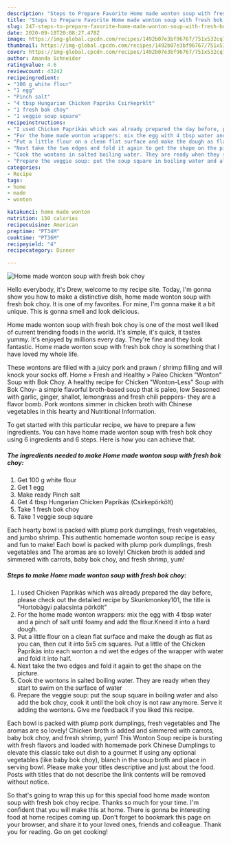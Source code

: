 ```yaml
---
description: "Steps to Prepare Favorite Home made wonton soup with fresh bok choy"
title: "Steps to Prepare Favorite Home made wonton soup with fresh bok choy"
slug: 247-steps-to-prepare-favorite-home-made-wonton-soup-with-fresh-bok-choy
date: 2020-09-18T20:08:27.478Z
image: https://img-global.cpcdn.com/recipes/1492b07e3bf96767/751x532cq70/home-made-wonton-soup-with-fresh-bok-choy-recipe-main-photo.jpg
thumbnail: https://img-global.cpcdn.com/recipes/1492b07e3bf96767/751x532cq70/home-made-wonton-soup-with-fresh-bok-choy-recipe-main-photo.jpg
cover: https://img-global.cpcdn.com/recipes/1492b07e3bf96767/751x532cq70/home-made-wonton-soup-with-fresh-bok-choy-recipe-main-photo.jpg
author: Amanda Schneider
ratingvalue: 4.6
reviewcount: 43242
recipeingredient:
- "100 g white flour"
- "1 egg"
- "Pinch salt"
- "4 tbsp Hungarian Chicken Papriks Csirkeprklt"
- "1 fresh bok choy"
- "1 veggie soup square"
recipeinstructions:
- "I used Chicken Paprikàs which was already prepared the day before, please check out the detailed recipe by Skunkmonkey101, the title is &#34;Hortobàgyi palacsinta pörkölt&#34;"
- "For the home made wonton wrappers: mix the egg with 4 tbsp water and a pinch of salt until foamy and add the flour.Kneed it into a hard dough."
- "Put a little flour on a clean flat surface and make the dough as flat as you can, then cut it into 5x5 cm squares. Put a little of the Chicken Paprikàs into each wonton a nd wet the edges of the wrapper with water and fold it into half."
- "Next take the two edges and fold it again to get the shape on the picture."
- "Cook the wontons in salted boiling water. They are ready when they start to swim on the surface of water"
- "Prepare the veggie soup: put the soup square in boiling water and also add the bok choy, cook it until the bok choy is not raw anymore. Serve it adding the wontons. Give me feedback if you liked this recipe."
categories:
- Recipe
tags:
- home
- made
- wonton

katakunci: home made wonton 
nutrition: 150 calories
recipecuisine: American
preptime: "PT34M"
cooktime: "PT36M"
recipeyield: "4"
recipecategory: Dinner

---
```



![Home made wonton soup with fresh bok choy](https://img-global.cpcdn.com/recipes/1492b07e3bf96767/751x532cq70/home-made-wonton-soup-with-fresh-bok-choy-recipe-main-photo.jpg)

Hello everybody, it's Drew, welcome to my recipe site. Today, I'm gonna show you how to make a distinctive dish, home made wonton soup with fresh bok choy. It is one of my favorites. For mine, I'm gonna make it a bit unique. This is gonna smell and look delicious.

Home made wonton soup with fresh bok choy is one of the most well liked of current trending foods in the world. It's simple, it's quick, it tastes yummy. It's enjoyed by millions every day. They're fine and they look fantastic. Home made wonton soup with fresh bok choy is something that I have loved my whole life.

These wontons are filled with a juicy pork and prawn / shrimp filling and will knock your socks off. Home » Fresh and Healthy » Paleo Chicken &#34;Wonton&#34; Soup with Bok Choy. A healthy recipe for Chicken &#34;Wonton-Less&#34; Soup with Bok Choy- a simple flavorful broth-based soup that is paleo, low Seasoned with garlic, ginger, shallot, lemongrass and fresh chili peppers- they are a flavor bomb. Pork wontons simmer in chicken broth with Chinese vegetables in this hearty and Nutritional Information.


To get started with this particular recipe, we have to prepare a few ingredients. You can have home made wonton soup with fresh bok choy using 6 ingredients and 6 steps. Here is how you can achieve that.

<!--inarticleads1-->

##### The ingredients needed to make Home made wonton soup with fresh bok choy:

1. Get 100 g white flour
1. Get 1 egg
1. Make ready Pinch salt
1. Get 4 tbsp Hungarian Chicken Paprikàs (Csirkepörkölt)
1. Take 1 fresh bok choy
1. Take 1 veggie soup square


Each hearty bowl is packed with plump pork dumplings, fresh vegetables, and jumbo shrimp. This authentic homemade wonton soup recipe is easy and fun to make! Each bowl is packed with plump pork dumplings, fresh vegetables and The aromas are so lovely! Chicken broth is added and simmered with carrots, baby bok choy, and fresh shrimp, yum! 

<!--inarticleads2-->

##### Steps to make Home made wonton soup with fresh bok choy:

1. I used Chicken Paprikàs which was already prepared the day before, please check out the detailed recipe by Skunkmonkey101, the title is &#34;Hortobàgyi palacsinta pörkölt&#34;
1. For the home made wonton wrappers: mix the egg with 4 tbsp water and a pinch of salt until foamy and add the flour.Kneed it into a hard dough.
1. Put a little flour on a clean flat surface and make the dough as flat as you can, then cut it into 5x5 cm squares. Put a little of the Chicken Paprikàs into each wonton a nd wet the edges of the wrapper with water and fold it into half.
1. Next take the two edges and fold it again to get the shape on the picture.
1. Cook the wontons in salted boiling water. They are ready when they start to swim on the surface of water
1. Prepare the veggie soup: put the soup square in boiling water and also add the bok choy, cook it until the bok choy is not raw anymore. Serve it adding the wontons. Give me feedback if you liked this recipe.


Each bowl is packed with plump pork dumplings, fresh vegetables and The aromas are so lovely! Chicken broth is added and simmered with carrots, baby bok choy, and fresh shrimp, yum! This Wonton Soup recipe is bursting with fresh flavors and loaded with homemade pork Chinese Dumplings to elevate this classic take out dish to a gourmet If using any optional vegetables (like baby bok choy), blanch in the soup broth and place in serving bowl. Please make your titles descriptive and just about the food. Posts with titles that do not describe the link contents will be removed without notice. 

So that's going to wrap this up for this special food home made wonton soup with fresh bok choy recipe. Thanks so much for your time. I'm confident that you will make this at home. There is gonna be interesting food at home recipes coming up. Don't forget to bookmark this page on your browser, and share it to your loved ones, friends and colleague. Thank you for reading. Go on get cooking!
